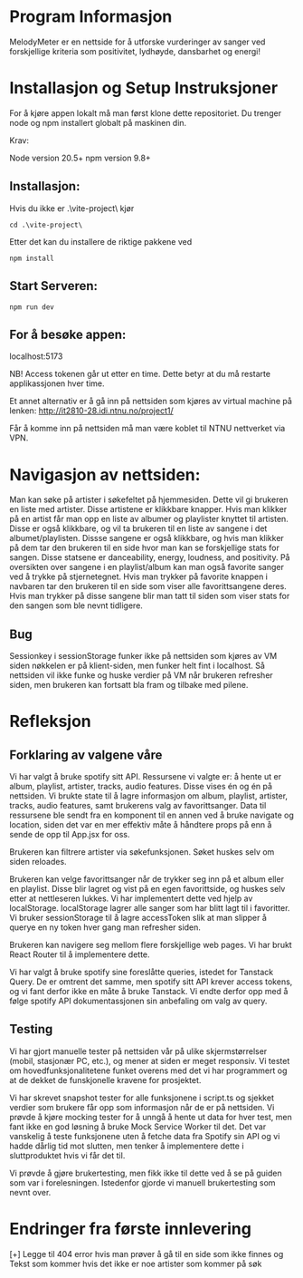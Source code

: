 # Program Informasjon

MelodyMeter er en nettside for å utforske vurderinger av sanger ved forskjellige kriteria som positivitet, lydhøyde, dansbarhet og energi!

# Installasjon og Setup Instruksjoner

For å kjøre appen lokalt må man først klone dette repositoriet. Du trenger node og npm installert globalt på maskinen din.

Krav:

Node version 20.5+
npm version 9.8+

## Installasjon:

Hvis du ikke er .\vite-project\ kjør

`cd .\vite-project\`

Etter det kan du installere de riktige pakkene ved

`npm install`


## Start Serveren:

`npm run dev`

## For å besøke appen:

localhost:5173

NB! Access tokenen går ut etter en time. Dette betyr at du må restarte applikassjonen hver time.

Et annet alternativ er å gå inn på nettsiden som kjøres av virtual machine på lenken: 
http://it2810-28.idi.ntnu.no/project1/

Får å komme inn på nettsiden må man være koblet til NTNU nettverket via VPN. 

# Navigasjon av nettsiden:

Man kan søke på artister i søkefeltet på hjemmesiden. Dette vil gi brukeren en liste med artister. Disse artistene er klikkbare knapper. Hvis man klikker på en artist får man opp en liste av albumer og playlister
knyttet til artisten. Disse er også klikkbare, og vil ta brukeren til en liste av sangene i det albumet/playlisten. Dissse sangene er også klikkbare, og hvis man klikker på dem tar den brukeren til en side hvor man
kan se forskjellige stats for sangen. Disse statsene er danceability, energy, loudness, and positivity. På oversikten over sangene i en playlist/album kan man også favorite sanger ved å trykke på stjernetegnet. 
Hvis man trykker på favorite knappen i navbaren tar den brukeren til en side som viser alle favorittsangene deres. Hvis man trykker på disse sangene blir man tatt til siden som viser stats for den sangen som ble nevnt tidligere.

## Bug

Sessionkey i sessionStorage funker ikke på nettsiden som kjøres av VM siden nøkkelen er på klient-siden, men funker helt fint i localhost. Så nettsiden vil ikke funke og huske verdier på VM når brukeren refresher siden, men brukeren kan fortsatt bla fram og tilbake med pilene.


# Refleksjon

## Forklaring av valgene våre

Vi har valgt å bruke spotify sitt API. Ressursene vi valgte er: å hente ut er album, playlist, artister, tracks, audio features. Disse vises én og én på nettsiden. Vi brukte state til å lagre informasjon om album, playlist, artister, tracks, audio features, samt brukerens valg av favorittsanger. Data til ressursene ble sendt fra en komponent til en annen ved å bruke navigate og location, siden det var en mer effektiv måte å håndtere props på enn å sende de opp til App.jsx for oss.

Brukeren kan filtrere artister via søkefunksjonen. Søket huskes selv om siden reloades.

Brukeren kan velge favorittsanger når de trykker seg inn på et album eller en playlist. Disse blir lagret og vist på en egen favorittside, og huskes selv etter at nettleseren lukkes. Vi har implementert dette ved hjelp av localStorage. localStorage lagrer alle sanger som har blitt lagt til i favoritter. Vi bruker sessionStorage til å lagre accessToken slik at man slipper å querye en ny token hver gang man refresher siden. 

Brukeren kan navigere seg mellom flere forskjellige web pages. Vi har brukt React Router til å implementere dette.


Vi har valgt å bruke spotify sine foreslåtte queries, istedet for Tanstack Query. De er omtrent det samme, men spotify sitt API krever access tokens, og vi fant derfor ikke en måte å bruke Tanstack. Vi endte derfor opp med å følge spotify API dokumentassjonen sin anbefaling om valg av query.



## Testing

Vi har gjort manuelle tester på nettsiden vår på ulike skjermstørrelser (mobil, stasjonær PC, etc.), og mener at siden er meget responsiv. Vi testet om hovedfunksjonalitetene funket overens med det vi har programmert og at de dekket de funskjonelle kravene for prosjektet.

Vi har skrevet snapshot tester for alle funksjonene i script.ts og sjekket verdier som brukere får opp som informasjon når de 
er på nettsiden. Vi prøvde å kjøre mocking tester for å unngå å hente ut data for hver test, men fant ikke en god løsning å bruke Mock Service Worker til det. Det var vanskelig å teste funksjonene uten å fetche data fra Spotify sin API og vi hadde dårlig tid mot slutten, men tenker å implementere dette i sluttproduktet hvis vi får det til.

Vi prøvde å gjøre brukertesting, men fikk ikke til dette ved å se på guiden som var i forelesningen. Istedenfor gjorde vi manuell brukertesting som nevnt over. 

# Endringer fra første innlevering

 [+] Legge til 404 error hvis man prøver å gå til en side som ikke finnes og Tekst som kommer hvis det ikke er noe artister som kommer på søk
